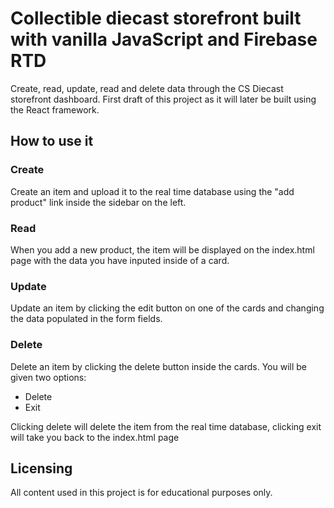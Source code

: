 # Collectible diecast storefront built with vanilla JavaScript and Firebase RTD
Create, read, update, read and delete data through the CS Diecast storefront dashboard. First draft of this project as it will later be built using the React framework. 

## How to use it
### Create
Create an item and upload it to the real time database using the "add product" link inside the sidebar on the left.
### Read
When you add a new product, the item will be displayed on the index.html page with the data you have inputed inside of a card. 
### Update
Update an item by clicking the edit button on one of the cards and changing the data populated in the form fields.
### Delete
Delete an item by clicking the delete button inside the cards. You will be given two options: 
- Delete
- Exit

Clicking delete will delete the item from the real time database, clicking exit will take you back to the index.html page


## Licensing
All content used in this project is for educational purposes only.

